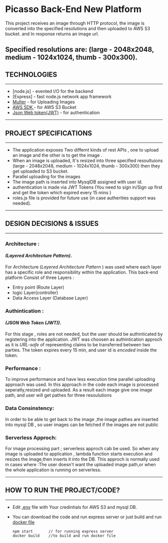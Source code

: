 # Picasso Back-End New Platform



This project receives an image through HTTP protocol,
the image is converted into the specified resolutions and then uploaded to AWS S3 bucket.
and In response returns an image url.

Specified resolutions are: (large - 2048x2048, medium - 1024x1024, thumb - 300x300).
-------------------------
## TECHNOLOGIES
-------------------------
- [node.js] - evented I/O for the backend
- [Express] - fast node.js network app framework 
- [Multer](https://www.npmjs.com/package/multer) - for Uploading Images
- [AWS SDK ](https://aws.amazon.com/sdk-for-javascript/)  - for AWS S3 Bucket 
- [Json Web token(JWT)](https://jwt.io/) - for authentication

-------------------------
## PROJECT SPECIFICATIONS
-------------------------
- The application exposes Two differnt kinds of rest APIs , one to upload an image and the other is to get the image .
- When an image is uploaded, It's resized into three specified resoultuions (large - 2048x2048, medium - 1024x1024, thumb - 300x300) then they get uploaded to S3 bucket.
- Parallel uploading for the images 
- The image path is inserted into MysqlDB assigned with user id.
-  authentication is made via JWT Tokens (You need to sign in/Sign up first and get the token which expired every 15 mins )
-  roles.js file is provided for future use (in case autherities support was needed).

-------------------------
## DESIGN DECISIONS & ISSUES
-------------------------
### Architecture : 
#### _(Layered Architecture Pattern)_.
For Architecture  (_Layered Architecture Pattern_ ) was used where each layer has a specific
role and responsibility within the application.
This back-end platform Consist of three Layers : 
- Entry point (Route Layer)
- logic Layer(controller)
- Data Access Layer (Database Layer)

### Authintication : 
#### _(JSON Web Token (JWT))_.
For this stage , roles are not needed, but the user should be authinticated by registering into the application.
JWT was choosen as authintication approch as it is _URL-safe_ of representing claims to be transferred between two parties.
The token expires every 15 min, and user id is _encoded_ inside the token.
 

### Performance :
To improve performance and have less execution time parallel uploading approach
was used. In this approach in the code each image is processed seperatly,resized and uploaded.
As a result each image give one image path, and user will get pathes for three resoulutions

### Data Consinstency:
In order to be able to get back to the image ,the image pathes are inserted into mysql DB , so user images can be fetched if the images are not public

### Serverless Approch:
For image processing part ; serverless approch cab be used. 
So when any image is uploaded to application , lambda function starts execution 
and resizes the image,then inserts it into the DB.
This approch is normally used in cases where :The user doesn't want the uploaded image path,or when the whole application is running on serverless.

-------------------------
## HOW TO RUN THE PROJECT/CODE?
-------------------------
- Edit  [.env](https://github.com/ibrahim-zahra/uploading-images-s3/blob/master/.env)   file with Your credintials for AWS S3 and mysql DB.
- You can download the code and run express server or just build and run [docker file](https://github.com/ibrahim-zahra/uploading-images-s3/blob/master/Dockerfile)

    ```  
    npm start       // for running express server
    docker build    //to build and run docker file 
    ```



